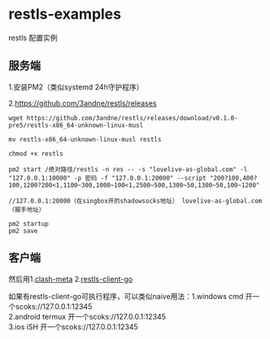 # restls-examples
restls 配置实例

服务端
--------
1.安装PM2（类似systemd 24h守护程序）

2.https://github.com/3andne/restls/releases
```
wget https://github.com/3andne/restls/releases/download/v0.1.0-pre5/restls-x86_64-unknown-linux-musl

mv restls-x86_64-unknown-linux-musl restls

chmod +x restls

pm2 start /绝对路径/restls -n res -- -s "lovelive-as-global.com" -l "127.0.0.1:10000" -p 密码 -f "127.0.0.1:20000" --script "200?100,400?100,1200?200<1,1100~300,1000~100<1,2500~500,1300~50,1300~50,100~1200"

//127.0.0.1:20000（在singbox开的shadowsocks地址） lovelive-as-global.com（握手地址）

pm2 startup
pm2 save
```
客户端
--------
然后用1.[clash-meta](https://github.com/3andne/Clash.Meta#restls)  2.[restls-client-go](https://github.com/3andne/restls-client-go)

如果有restls-client-go可执行程序，可以类似naive用法：1.windows cmd 开一个scoks://127.0.0.1:12345  
                                                  2.android termux 开一个scoks://127.0.0.1:12345  
                                                  3.ios iSH 开一个scoks://127.0.0.1:12345  
